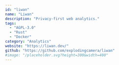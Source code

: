 ```yaml
---
id: "liwan"
name: "Liwan"
description: "Privacy-first web analytics."
tags:
  - "AGPL-3.0"
  - "Rust"
  - "Docker"
category: "Analytics"
website: "https://liwan.dev/"
github: "https://github.com/explodingcamera/liwan"
#image: "/placeholder.svg?height=300&width=400"
---
```


